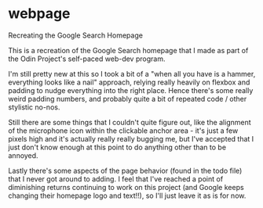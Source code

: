 # webpage
Recreating the Google Search Homepage

This is a recreation of the Google Search homepage that I made as part of the Odin Project's self-paced web-dev program. 

I'm still pretty new at this so I took a bit of a "when all you have is a hammer, everything looks like a nail" approach, relying really heavily on flexbox and padding to nudge everything into the right place. Hence there's some really weird padding numbers, and probably quite a bit of repeated code / other stylistic no-nos.

Still there are some things that I couldn't quite figure out, like the alignment of the microphone icon within the clickable anchor area - it's just a few pixels high and it's actually really really bugging me, but I've accepted that I just don't know enough at this point to do anything other than to be annoyed.

Lastly there's some aspects of the page behavior (found in the todo file) that I never got around to adding. I feel that I've reached a point of diminishing returns continuing to work on this project (and Google keeps changing their homepage logo and text!!), so I'll just leave it as is for now.
